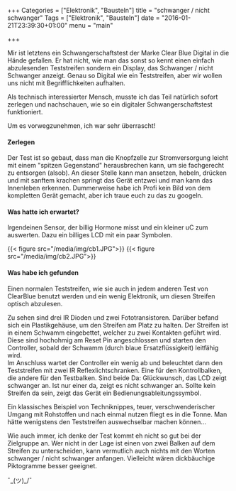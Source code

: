 +++
Categories = ["Elektronik", "Bausteln"]
title = "schwanger / nicht schwanger"
Tags = ["Elektronik", "Bausteln"]
date = "2016-01-21T23:39:30+01:00"
menu = "main"

+++


Mir ist letztens ein Schwangerschaftstest der Marke Clear Blue Digital in die Hände gefallen. Er hat nicht, wie man das sonst so kennt einen einfach abzulesenden Teststreifen sondern ein Display, das Schwanger / nicht Schwanger anzeigt. Genau so Digital wie ein Teststreifen, aber wir wollen uns nicht mit Begrifflichkeiten aufhalten. 

Als technisch interessierter Mensch, musste ich das Teil natürlich sofort zerlegen und nachschauen, wie so ein digitaler Schwangerschaftstest funktioniert.

Um es vorwegzunehmen, ich war sehr überrascht!

#### Zerlegen
Der Test ist so gebaut, dass man die Knopfzelle zur Stromversorgung leicht mit einem "spitzen Gegenstand" herausbrechen kann, um sie fachgerecht zu entsorgen (alsob). An dieser Stelle kann man ansetzen, hebeln, drücken und mit sanftem krachen springt das Gerät entzwei und man kann das Innenleben erkennen. Dummerweise habe ich Profi kein Bild von dem kompletten Gerät gemacht, aber ich traue euch zu das zu googeln. 

#### Was hatte ich erwartet?
Irgendeinen Sensor, der billig Hormone misst und ein kleiner uC zum auswerten. Dazu ein billiges LCD mit ein paar Symbolen.

{{< figure src="/media/img/cb1.JPG">}}
{{< figure src="/media/img/cb2.JPG">}}

#### Was habe ich gefunden
Einen normalen Teststreifen, wie sie auch in jedem anderen Test von ClearBlue benutzt werden und ein wenig Elektronik, um diesen Streifen optisch abzulesen. 

Zu sehen sind drei IR Dioden und zwei Fototransistoren. Darüber befand sich ein Plastikgehäuse, um den Streifen am Platz zu halten. Der Streifen ist in einem Schwamm eingebettet, welcher zu zwei Kontakten geführt wird. Diese sind hochohmig am Reset Pin angeschlossen und starten den Controller, sobald der Schwamm (durch blaue Ersatzflüssigkeit) leitfähig wird. </br> 
Im Anschluss wartet der Controller ein wenig ab und beleuchtet dann den Teststreifen mit zwei IR Reflexlichtschranken. Eine für den Kontrollbalken, die andere für den Testbalken. Sind beide Da: Glückwunsch, das LCD zeigt schwanger an. Ist nur einer da, zeigt es nicht schwanger an. Sollte kein Streifen da sein, zeigt das Gerät ein Bedienungsableitungssymbol. 

Ein klassisches Beispiel von Techniknippes, teuer, verschwenderischer Umgang mit Rohstoffen und nach einmal nutzen fliegt es in die Tonne. Man hätte wenigstens den Teststreifen auswechselbar machen können... 

Wie auch immer, ich denke der Test kommt eh nicht so gut bei der Zielgruppe an. Wer nicht in der Lage ist einen von zwei Balken auf dem Streifen zu unterscheiden, kann vermutlich auch nichts mit den Worten schwanger / nicht schwanger anfangen. Vielleicht wären dickbäuchige Piktogramme besser geeignet.

¯\_(ツ)_/¯
